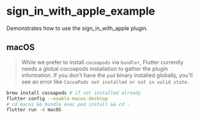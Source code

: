 # sign_in_with_apple_example

Demonstrates how to use the sign_in_with_apple plugin.

## macOS

> While we prefer to install `cocoapods` via `bundler`, Flutter currently needs a global cocoapods installation to gather the plugin information.
> If you don't have the `pod` binary installed globally, you'll see an error like `CocoaPods not installed or not in valid state.`

```sh
brew install cocoapods # if not installed already
flutter config --enable-macos-desktop
# cd macos && bundle exec pod install && cd -
flutter run -d macOS
```
